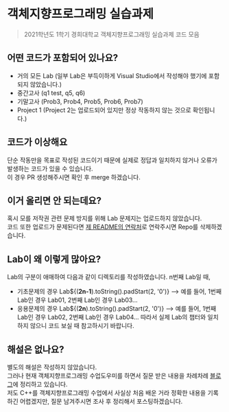 # 객체지향프로그래밍 실습과제
> 2021학년도 1학기 경희대학교 객체지향프로그래밍 실습과제 코드 모음

## 어떤 코드가 포함되어 있나요?
- 거의 모든 Lab (일부 Lab은 부득이하게 Visual Studio에서 작성해야 했기에 포함되지 않았습니다.)
- 중간고사 (q1 test, q5, q6)
- 기말고사 (Prob3, Prob4, Prob5, Prob6, Prob7)
- Project 1 (Project 2는 업로드되어 있지만 정상 작동하지 않는 것으로 확인됩니다.)

## 코드가 이상해요
단순 작동만을 목표로 작성된 코드이기 때문에 실제로 정답과 일치하지 않거나 오류가 발생하는 코드가 있을 수 있습니다.\
이 경우 PR 생성해주시면 확인 후 merge 하겠습니다.

## 이거 올리면 안 되는데요?
혹시 모를 저작권 관련 문제 방지를 위해 Lab 문제지는 업로드하지 않았습니다.\
코드 또한 업로드가 문제된다면 [제 README의 연락처](https://github.com/runasy-koonta/runasy-koonta/blob/main/README.md#%EC%97%B0%EB%9D%BD%EC%B2%98)로 연락주시면 Repo를 삭제하겠습니다.

## Lab이 왜 이렇게 많아요?
Lab의 구분이 애매하여 다음과 같이 디렉토리를 작성하였습니다.
n번째 Lab일 때,
- 기초문제의 경우 Lab${(**2n-1**).toString().padStart(2, '0')} --> 예를 들어, 1번째 Lab인 경우 Lab01, 2번째 Lab인 경우 Lab03...
- 응용문제의 경우 Lab${(**2n**).toString().padStart(2, '0')} --> 예를 들어, 1번째 Lab인 경우 Lab02, 2번째 Lab인 경우 Lab04...
따라서 실제 Lab의 챕터와 일치하지 않으니 코드 보실 때 참고하시기 바랍니다.

## 해설은 없나요?
별도의 해설은 작성하지 않았습니다.\
그러나 현재 객체지향프로그래밍 수업도우미를 하면서 질문 받은 내용을 차례차례 [블로그](https://nullisnotempty.tistory.com/category/%ED%94%84%EB%A1%9C%EA%B7%B8%EB%9E%98%EB%B0%8D/%EA%B0%9D%EC%B2%B4%EC%A7%80%ED%96%A5%ED%94%84%EB%A1%9C%EA%B7%B8%EB%9E%98%EB%B0%8D%20%28C%2B%2B%29%20%EC%A7%88%EB%AC%B8%20%EB%AA%A8%EC%9D%8C)에 정리하고 있습니다.\
저도 C++를 객체지향프로그래밍 수업에서 사실상 처음 배운 거라 정확한 내용을 기록하긴 어렵겠지만, 질문 남겨주시면 조사 후 정리해서 포스팅하겠습니다.
